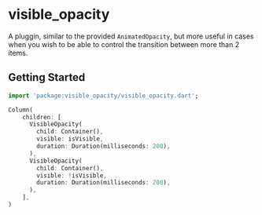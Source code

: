 # visible_opacity

A pluggin, similar to the provided `AnimatedOpacity`, but more useful in cases when you wish to be able to control the
transition between more than 2 items.

## Getting Started

```dart
import 'package:visible_opacity/visible_opacity.dart';

Column(
    children: [
      VisibleOpacity(
        child: Container(),
        visible: isVisible,
        duration: Duration(milliseconds: 200),
      ),
      VisibleOpacity(
        child: Container(),
        visible: !isVisible,
        duration: Duration(milliseconds: 200),
      ),
    ],
)
```

